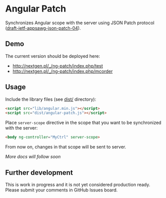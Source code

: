 # Angular Patch

Synchronizes Angular scope with the server using JSON Patch protocol ([draft-ietf-appsawg-json-patch-04](http://tools.ietf.org/html/draft-ietf-appsawg-json-patch-04)).

## Demo

The current version should be deployed here: 

  - http://nextgen.pl/_/ng-patch/index.php/test
  - http://nextgen.pl/_/ng-patch/index.php/mcorder

## Usage

Include the library files (see [dist/](https://github.com/warpech/angular-patch/tree/master/dist) directory):

```html
<script src="lib/angular.min.js"></script>
<script src="dist/angular-patch.js"></script>
```

Place `server-scope` directive in the scope that you want to be synchronized with the server:

```html
<body ng-controller="MyCtrl" server-scope>
```

From now on, changes in that scope will be sent to server.

*More docs will follow soon*

## Further development

This is work in progress and it is not yet considered production ready. Please submit your comments in GitHub Issues board.